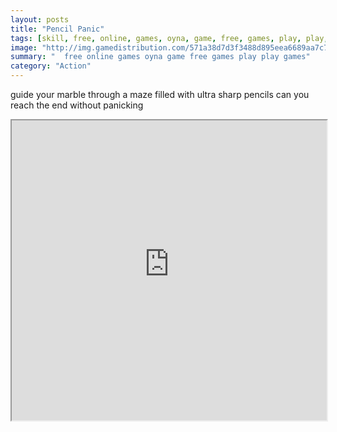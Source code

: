 ```yaml
---
layout: posts
title: "Pencil Panic"
tags: [skill, free, online, games, oyna, game, free, games, play, play, games]
image: "http://img.gamedistribution.com/571a38d7d3f3488d895eea6689aa7c7e.jpg"
summary: "  free online games oyna game free games play play games"
category: "Action"
---
```


guide your marble through a maze filled with ultra sharp pencils can you reach the end without panicking

<iframe width="100%" height="480px;" src="http://flash.gamedistribution.com?game=571a38d7d3f3488d895eea6689aa7c7e"></iframe>